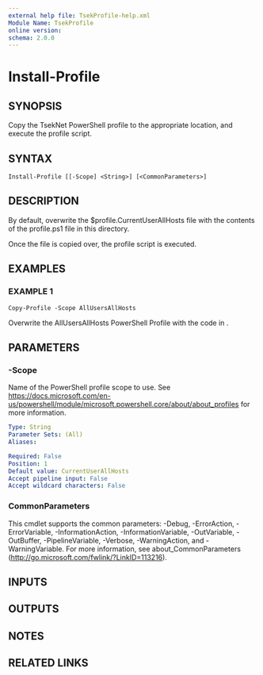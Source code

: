 ```yaml
---
external help file: TsekProfile-help.xml
Module Name: TsekProfile
online version:
schema: 2.0.0
---
```


# Install-Profile

## SYNOPSIS
Copy the TsekNet PowerShell profile to the appropriate location, and execute
the profile script.

## SYNTAX

```
Install-Profile [[-Scope] <String>] [<CommonParameters>]
```

## DESCRIPTION
By default, overwrite the $profile.CurrentUserAllHosts file with the
contents of the profile.ps1 file in this directory.

Once the file is copied over, the profile script is executed.

## EXAMPLES

### EXAMPLE 1
```
Copy-Profile -Scope AllUsersAllHosts
```

Overwrite the AllUsersAllHosts PowerShell Profile with the code in .

## PARAMETERS

### -Scope
Name of the PowerShell profile scope to use.
See https://docs.microsoft.com/en-us/powershell/module/microsoft.powershell.core/about/about_profiles for more information.

```yaml
Type: String
Parameter Sets: (All)
Aliases:

Required: False
Position: 1
Default value: CurrentUserAllHosts
Accept pipeline input: False
Accept wildcard characters: False
```

### CommonParameters
This cmdlet supports the common parameters: -Debug, -ErrorAction, -ErrorVariable, -InformationAction, -InformationVariable, -OutVariable, -OutBuffer, -PipelineVariable, -Verbose, -WarningAction, and -WarningVariable.
For more information, see about_CommonParameters (http://go.microsoft.com/fwlink/?LinkID=113216).

## INPUTS

## OUTPUTS

## NOTES

## RELATED LINKS
